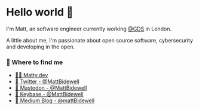 # Hello world 👋

I'm Matt, an software engineer currently working [@GDS](https://www.gov.uk/) in London. 

A little about me, I'm passionate about open source software, cybersecurity and developing in the open.

### 📌 Where to find me
- [👨‍💻 Matty.dev](https://matty.dev)
- [🐥 Twitter - @MattBidewell](https://twitter.com/MattBidewell)
- [🐘 Mastodon - @MattBidewell](https://fosstodon.org/@MattBidewell)
- [🔑 Keybase - @MattBidewell](https://keybase.io/mattbidewell)
- [📰 Medium Blog - @mattBidewell](https://medium.com/@mattbidewell)
